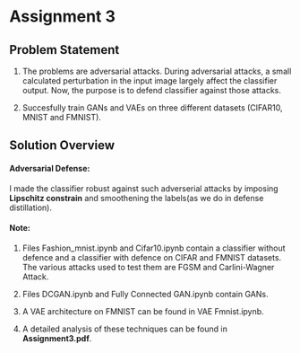 # Assignment 3

## Problem Statement


1. The problems are adversarial attacks. During adversarial attacks, a small calculated perturbation in the input image largely affect the classifier output. Now, the purpose is to defend classifier against those attacks.

2. Succesfully train GANs and VAEs on three different datasets (CIFAR10, MNIST and FMNIST).

## Solution Overview

#### Adversarial Defense:

I made the classifier robust against such adverserial attacks by imposing **Lipschitz constrain** and smoothening the labels(as we do in defense distillation).

#### Note:

1. Files Fashion_mnist.ipynb and Cifar10.ipynb contain a classifier without defence and a classifier with defence on CIFAR and FMNIST datasets. The various attacks used to test them are FGSM and Carlini-Wagner Attack.

2. Files DCGAN.ipynb and Fully Connected GAN.ipynb contain GANs.

3. A VAE architecture on FMNIST can be found in VAE Fmnist.ipynb.

4. A detailed analysis of these techniques can be found in **Assignment3.pdf**.